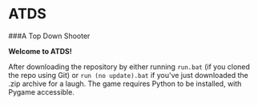 # ATDS
###A Top Down Shooter

**Welcome to ATDS!**

After downloading the repository by either running `run.bat` (if you cloned the repo using Git) or `run (no update).bat` if you've just downloaded the .zip archive for a laugh.
The game requires Python to be installed, with Pygame accessible.
